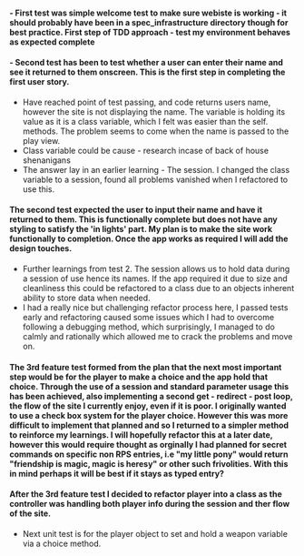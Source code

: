 #### - First test was simple welcome test to make sure webiste is working - it should probably have been in a spec_infrastructure directory though for best practice. First step of TDD approach - test my environment behaves as expected complete ####


#### - Second test has been to test whether a user can enter their name and see it returned to them onscreen. This is the first step in completing the first user story.
 - Have reached point of test passing, and code returns users name, however the site is not displaying the name. The variable is holding its value as it is a class variable, which I felt was easier than the self. methods. The problem seems to come when the name is passed to the play view.
 - Class variable could be cause - research incase of back of house shenanigans
- The answer lay in an earlier learning - The session. I changed the class variable to a session, found all problems vanished when I refactored to use this.
#### The second test expected the user to input their name and have it returned to them. This is functionally complete but does not have any styling to satisfy the 'in lights' part. My plan is to make the site work functionally to completion. Once the app works as required I will add the design touches. ####

- Further learnings from test 2. The session allows us to hold data during a session of use hence its names. If the app required it due to size and cleanliness this could be refactored to a class due to an objects inherent ability to store data when needed.
- I had a really nice but challenging refactor process here, I passed tests early and refactoring caused some issues which I had to overcome following a debugging method, which surprisingly, I managed to do calmly and rationally which allowed me to crack the problems and move on.


#### The 3rd feature test formed from the plan that the next most important step would be for the player to make a choice and the app hold that choice. Through the use of a session and standard parameter usage this has been achieved, also implementing a second get - redirect - post loop, the flow of the site I currently enjoy, even if it is poor. I originally wanted to use a check box system for the player choice. However this was more difficult to implement that planned and so I returned to a simpler method to reinforce my learnings. I will hopefully refactor this at a later date, however this would require thought as orginally I had planned for secret commands on specific non RPS entries, i.e "my little pony" would return "friendship is magic, magic is heresy" or other such frivolities. With this in mind perhaps it will be best if it stays as typed entry?




#### After the 3rd feature test I decided to refactor player into a class as the controller was handling both player info during the session and ther flow of the site.
- Next unit test is for the player object to set and hold a weapon variable via a choice method.
